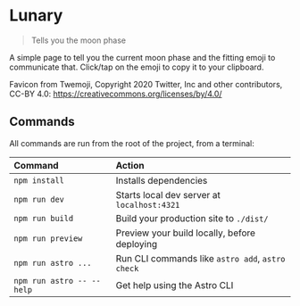 # Lunary
> Tells you the moon phase

A simple page to tell you the current moon phase and the fitting emoji to communicate that. Click/tap on the emoji to copy it to your clipboard.

Favicon from Twemoji, Copyright 2020 Twitter, Inc and other contributors, CC-BY 4.0: https://creativecommons.org/licenses/by/4.0/

## Commands

All commands are run from the root of the project, from a terminal:

| Command                   | Action                                           |
| :------------------------ | :----------------------------------------------- |
| `npm install`             | Installs dependencies                            |
| `npm run dev`             | Starts local dev server at `localhost:4321`      |
| `npm run build`           | Build your production site to `./dist/`          |
| `npm run preview`         | Preview your build locally, before deploying     |
| `npm run astro ...`       | Run CLI commands like `astro add`, `astro check` |
| `npm run astro -- --help` | Get help using the Astro CLI                     |
